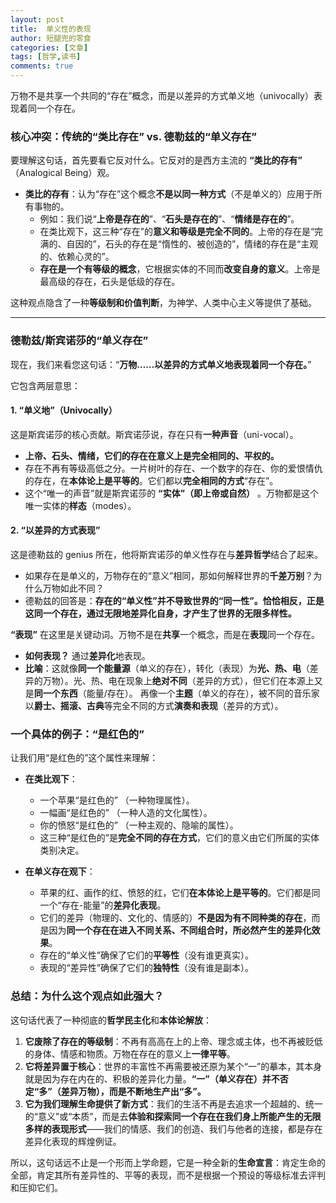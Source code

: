 ```yaml
---
layout: post
title:  单义性的表现
author: 短腿兜的零食
categories: [文章]
tags: [哲学,读书]
comments: true
---
```


万物不是共享一个共同的“存在”概念，而是以差异的方式单义地（univocally）表现着同一个存在。

### 核心冲突：传统的“类比存在” vs. 德勒兹的“单义存在”

要理解这句话，首先要看它反对什么。它反对的是西方主流的 **“类比的存有”** （Analogical Being）观。

*   **类比的存有**：认为“存在”这个概念**不是以同一种方式**（不是单义的）应用于所有事物的。
    *   例如：我们说“**上帝是存在的**”、“**石头是存在的**”、“**情绪是存在的**”。
    *   在类比观下，这三种“存在”的**意义和等级是完全不同的**。上帝的存在是“完满的、自因的”，石头的存在是“惰性的、被创造的”，情绪的存在是“主观的、依赖心灵的”。
    *   **存在是一个有等级的概念**，它根据实体的不同而**改变自身的意义**。上帝是最高级的存在，石头是低级的存在。

这种观点隐含了一种**等级制和价值判断**，为神学、人类中心主义等提供了基础。

---

### 德勒兹/斯宾诺莎的“单义存在”

现在，我们来看您这句话：“**万物……以差异的方式单义地表现着同一个存在。**”

它包含两层意思：

#### 1. “单义地”（Univocally）

这是斯宾诺莎的核心贡献。斯宾诺莎说，存在只有**一种声音**（uni-vocal）。

*   **上帝、石头、情绪，它们的存在在意义上是完全相同的、平权的。**
*   存在不再有等级高低之分。一片树叶的存在、一个数字的存在、你的爱恨情仇的存在，在**本体论上是平等的**。它们都以**完全相同的方式**“存在”。
*   这个“唯一的声音”就是斯宾诺莎的 **“实体”（即上帝或自然）** 。万物都是这个唯一实体的**样态**（modes）。

#### 2. “以差异的方式表现”

这是德勒兹的 genius 所在，他将斯宾诺莎的单义性存在与**差异哲学**结合了起来。

*   如果存在是单义的，万物存在的“意义”相同，那如何解释世界的**千差万别**？为什么万物如此不同？
*   德勒兹的回答是：**存在的“单义性”并不导致世界的“同一性”。恰恰相反，正是这同一个存在，通过无限地差异化自身，才产生了世界的无限多样性。**

**“表现”** 在这里是关键动词。万物不是在**共享**一个概念，而是在**表现**同一个存在。

*   **如何表现？** 通过**差异化**地表现。
*   **比喻**：这就像**同一个能量源**（单义的存在），转化（表现）为**光、热、电**（差异的万物）。光、热、电在现象上**绝对不同**（差异的方式），但它们在本源上又是**同一个东西**（能量/存在）。
    再像一个**主题**（单义的存在），被不同的音乐家以**爵士、摇滚、古典**等完全不同的方式**演奏和表现**（差异的方式）。

### 一个具体的例子：“是红色的”

让我们用“是红色的”这个属性来理解：

*   **在类比观下**：
    *   一个苹果“是红色的” （一种物理属性）。
    *   一幅画“是红色的” （一种人造的文化属性）。
    *   你的愤怒“是红色的” （一种主观的、隐喻的属性）。
    *   这三种“是红色的”是**完全不同的存在方式**，它们的意义由它们所属的实体类别决定。

*   **在单义存在观下**：
    *   苹果的红、画作的红、愤怒的红，它们**在本体论上是平等的**。它们都是同一个“存在-能量”的**差异化表现**。
    *   它们的差异（物理的、文化的、情感的）**不是因为有不同种类的存在**，而是因为**同一个存在在进入不同关系、不同组合时，所必然产生的差异化效果**。
    *   存在的“单义性”确保了它们的**平等性**（没有谁更真实）。
    *   表现的“差异性”确保了它们的**独特性**（没有谁是副本）。

### 总结：为什么这个观点如此强大？

这句话代表了一种彻底的**哲学民主化**和**本体论解放**：

1.  **它废除了存在的等级制**：不再有高高在上的上帝、理念或主体，也不再被贬低的身体、情感和物质。万物在存在的意义上**一律平等**。
2.  **它将差异置于核心**：世界的丰富性不再需要被还原为某个“一”的摹本，其本身就是因为存在内在的、积极的差异化力量。**“一”（单义存在）并不否定“多”（差异万物），而是不断地生产出“多”。**
3.  **它为我们理解生命提供了新方式**：我们的生活不再是去追求一个超越的、统一的“意义”或“本质”，而是去**体验和探索同一个存在在我们身上所能产生的无限多样的表现形式**——我们的情感、我们的创造、我们与他者的连接，都是存在差异化表现的辉煌例证。

所以，这句话远不止是一个形而上学命题，它是一种全新的**生命宣言**：肯定生命的全部，肯定其所有差异性的、平等的表现，而不是根据一个预设的等级标准去评判和压抑它们。